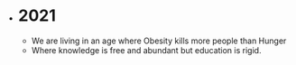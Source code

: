 - # 2021
    - We are living in an age where Obesity kills more people than Hunger
    - Where knowledge is free and abundant but education is rigid. 
